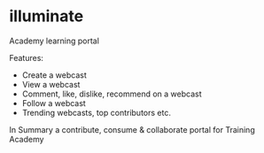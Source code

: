 illuminate
==========

Academy learning portal

Features:
* Create a webcast
* View a webcast
* Comment, like, dislike, recommend on a webcast
* Follow a webcast
* Trending webcasts, top contributors etc.

In Summary a contribute, consume & collaborate portal for Training Academy
